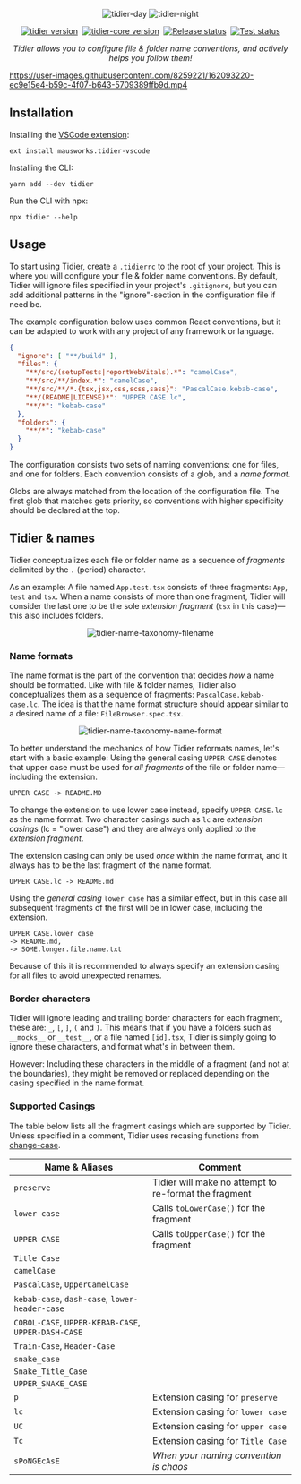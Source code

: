 
<div align="center">

![tidier-day](https://user-images.githubusercontent.com/8259221/162104589-ab22ecd7-cc6f-4886-bcf0-cf897ef427e3.png#gh-light-mode-only)
![tidier-night](https://user-images.githubusercontent.com/8259221/162104591-325e0c1a-52fd-4369-a992-809dea865df4.png#gh-dark-mode-only)

</div>

<div align="center">

[![tidier version](https://img.shields.io/npm/v/tidier?logo=npm&label=tidier)](https://www.npmjs.com/package/tidier)&nbsp;
[![tidier-core version](https://img.shields.io/npm/v/tidier-core?logo=npm&label=tidier-core)](https://www.npmjs.com/package/tidier-core)&nbsp;
[![Release status](https://img.shields.io/github/workflow/status/mausworks/tidier/release?event=push&logoColor=ffffff&logo=github-actions&label=Release)](https://github.com/mausworks/tidier/actions/workflows/release.yml)&nbsp;
[![Test status](https://img.shields.io/github/workflow/status/mausworks/tidier/release?event=push&logoColor=ffffff&logo=github-actions&label=Tests)](https://github.com/mausworks/tidier/actions/workflows/test.yml)

</div>

<div align="center">

_Tidier allows you to configure file & folder name conventions,
and actively helps you follow them!_

</div>

https://user-images.githubusercontent.com/8259221/162093220-ec9e15e4-b59c-4f07-b643-5709389ffb9d.mp4

## Installation

Installing the [VSCode extension](https://marketplace.visualstudio.com/items?itemName=mausworks.tidier-vscode):

```plaintext
ext install mausworks.tidier-vscode
```

Installing the CLI:

```shellscript
yarn add --dev tidier
```

Run the CLI with npx:

```shellscript
npx tidier --help
```

## Usage

To start using Tidier, create a `.tidierrc` to the root of your project.
This is where you will configure your file & folder name conventions.
By default, Tidier will ignore files specified in your project's `.gitignore`,
but you can add additional patterns in the "ignore"-section in the configuration file if need be.

The example configuration below uses common React conventions,
but it can be adapted to work with any project of any framework or language.

```json
{
  "ignore": [ "**/build" ],
  "files": {
    "**/src/(setupTests|reportWebVitals).*": "camelCase",
    "**/src/**/index.*": "camelCase",
    "**/src/**/*.{tsx,jsx,css,scss,sass}": "PascalCase.kebab-case",
    "**/(README|LICENSE)*": "UPPER CASE.lc",
    "**/*": "kebab-case"
  },
  "folders": {
    "**/*": "kebab-case"
  }
}
```

The configuration consists two sets of naming conventions: one for files, and one for folders.
Each convention consists of a glob, and a _name format_.

Globs are always matched from the location of the configuration file. 
The first glob that matches gets priority, so conventions with higher specificity should be declared at the top.

## Tidier & names

Tidier conceptualizes each file or folder name as a sequence of _fragments_ delimited by the `.` (period) character.

As an example: A file named `App.test.tsx` consists of three fragments: `App`, `test` and `tsx`.
When a name consists of more than one fragment, Tidier will consider the last one 
to be the sole _extension fragment_ (`tsx` in this case)—this also includes folders.

<div align="center">

![tidier-name-taxonomy-filename](https://user-images.githubusercontent.com/8259221/162204030-90f0f90a-40cc-451e-b958-9978c746566a.png)

</div>

### Name formats

The name format is the part of the convention that decides _how_ a name should be formatted.
Like with file & folder names, Tidier also conceptualizes them as a sequence of fragments: `PascalCase.kebab-case.lc`.
The idea is that the name format structure should appear similar to a desired name of a file: `FileBrowser.spec.tsx`.

<div align="center">

![tidier-name-taxonomy-name-format](https://user-images.githubusercontent.com/8259221/162204028-4b426e6a-0a4d-46a5-9cef-e21590d51719.png)

</div>

To better understand the mechanics of how Tidier reformats names, let's start with a basic example:
Using the general casing `UPPER CASE` denotes that upper case
must be used for _all fragments_ of the file or folder name—including the extension.

```
UPPER CASE -> README.MD
```

To change the extension to use lower case instead, specify `UPPER CASE.lc` as the name format. 
Two character casings such as `lc` are _extension casings_ (lc = "lower case") 
and they are always only applied to the _extension fragment_.

The extension casing can only be used _once_ within the name format,
and it always has to be the last fragment of the name format.

```
UPPER CASE.lc -> README.md
```

Using the _general casing_ `lower case` has a similar effect,
but in this case all subsequent fragments of the first will be in lower case, including the extension.

```
UPPER CASE.lower case 
-> README.md, 
-> SOME.longer.file.name.txt
```

Because of this it is recommended to always specify an extension casing for all files
to avoid unexpected renames.

### Border characters

Tidier will ignore leading and trailing border characters for each fragment, these are: `_`, `[`, `]`, `(` and `)`.
This means that if you have a folders such as `__mocks__`  or `__test__`, or a file named `[id].tsx`,
Tidier is simply going to ignore these characters, and format what's in between them.

However: Including these characters in the middle of a fragment (and not at the boundaries),
they might be removed or replaced depending on the casing specified in the name format.

### Supported Casings

The table below lists all the fragment casings which are supported by Tidier.
Unless specified in a comment, Tidier uses recasing functions from [change-case](https://github.com/blakeembrey/change-case).

| Name & Aliases                                      | Comment                                               |
|-----------------------------------------------------|-------------------------------------------------------|
| `preserve`                                          | Tidier will make no attempt to re-format the fragment |
| `lower case`                                        | Calls `toLowerCase()` for the fragment                |
| `UPPER CASE`                                        | Calls `toUpperCase()` for the fragment                |
| `Title Case`                                        |                                                       |
| `camelCase`                                         |                                                       |
| `PascalCase`, `UpperCamelCase`                      |                                                       |
| `kebab-case`, `dash-case`, `lower-header-case`      |                                                       |
| `COBOL-CASE`, `UPPER-KEBAB-CASE`, `UPPER-DASH-CASE` |                                                       |
| `Train-Case`, `Header-Case`                         |                                                       |
| `snake_case`                                        |                                                       |
| `Snake_Title_Case`                                  |                                                       |
| `UPPER_SNAKE_CASE`                                  |                                                       |
| `p`                                                 | Extension casing for `preserve`                       |
| `lc`                                                | Extension casing for `lower case`                     |
| `UC`                                                | Extension casing for `upper case`                     |
| `Tc`                                                | Extension casing for `Title Case`                     |
| `sPoNGEcAsE`                                        | _When your naming convention is chaos_                |
